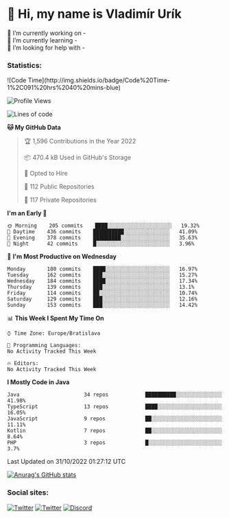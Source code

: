 <h1> 👋 Hi, my name is Vladimír Urík</h1>
<p>
 🔭 I’m currently working on -<br>
 🌱 I’m currently learning -<br>
 🤔 I’m looking for help with -<br>
</p>
<h3>Statistics:</h3>
<!--START_SECTION:waka-->
![Code Time](http://img.shields.io/badge/Code%20Time-1%2C091%20hrs%2040%20mins-blue)

![Profile Views](http://img.shields.io/badge/Profile%20Views-5-blue)

![Lines of code](https://img.shields.io/badge/From%20Hello%20World%20I%27ve%20Written-4%20Million%20lines%20of%20code-blue)

**🐱 My GitHub Data** 

> 🏆 1,596 Contributions in the Year 2022
 > 
> 📦 470.4 kB Used in GitHub's Storage 
 > 
> 💼 Opted to Hire
 > 
> 📜 112 Public Repositories 
 > 
> 🔑 117 Private Repositories  
 > 
**I'm an Early 🐤** 

```text
🌞 Morning    205 commits    ████░░░░░░░░░░░░░░░░░░░░░   19.32% 
🌆 Daytime    436 commits    ██████████░░░░░░░░░░░░░░░   41.09% 
🌃 Evening    378 commits    █████████░░░░░░░░░░░░░░░░   35.63% 
🌙 Night      42 commits     █░░░░░░░░░░░░░░░░░░░░░░░░   3.96%

```
📅 **I'm Most Productive on Wednesday** 

```text
Monday       180 commits    ████░░░░░░░░░░░░░░░░░░░░░   16.97% 
Tuesday      162 commits    ███░░░░░░░░░░░░░░░░░░░░░░   15.27% 
Wednesday    184 commits    ████░░░░░░░░░░░░░░░░░░░░░   17.34% 
Thursday     139 commits    ███░░░░░░░░░░░░░░░░░░░░░░   13.1% 
Friday       114 commits    ██░░░░░░░░░░░░░░░░░░░░░░░   10.74% 
Saturday     129 commits    ███░░░░░░░░░░░░░░░░░░░░░░   12.16% 
Sunday       153 commits    ███░░░░░░░░░░░░░░░░░░░░░░   14.42%

```


📊 **This Week I Spent My Time On** 

```text
⌚︎ Time Zone: Europe/Bratislava

💬 Programming Languages: 
No Activity Tracked This Week

🔥 Editors: 
No Activity Tracked This Week

```

**I Mostly Code in Java** 

```text
Java                     34 repos            ██████████░░░░░░░░░░░░░░░   41.98% 
TypeScript               13 repos            ████░░░░░░░░░░░░░░░░░░░░░   16.05% 
JavaScript               9 repos             ██░░░░░░░░░░░░░░░░░░░░░░░   11.11% 
Kotlin                   7 repos             ██░░░░░░░░░░░░░░░░░░░░░░░   8.64% 
PHP                      3 repos             █░░░░░░░░░░░░░░░░░░░░░░░░   3.7%

```



 Last Updated on 31/10/2022 01:27:12 UTC
<!--END_SECTION:waka-->

[![Anurag's GitHub stats](https://github-readme-stats.vercel.app/api?username=vladimir-urik)](https://github.com/anuraghazra/github-readme-stats)

<h3>Social sites:</h3>
<p><a href="https://twitter.com/GGGEDR" target="_blank"><img alt="Twitter" src="https://img.shields.io/badge/twitter-%231DA1F2.svg?&style=for-the-badge&logo=twitter&logoColor=white" /></a> <a href="https://www.reddit.com/user/GGGEDR" target="_blank"><img alt="Twitter" src="https://img.shields.io/badge/reddit-%23FE6262.svg?&style=for-the-badge&logo=reddit&logoColor=white" /></a> <a href="https://discord.com/users/535708984959827978" target="_blank"><img alt="Discord" src="https://img.shields.io/badge/discord-%235865f2.svg?&style=for-the-badge&logo=discord&logoColor=white" />
</p>
